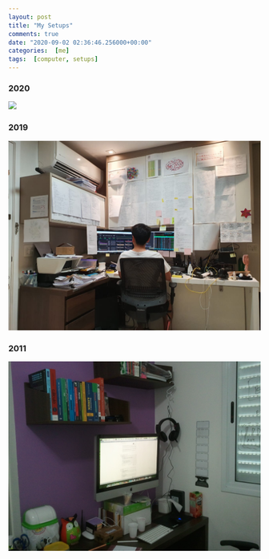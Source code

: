 ```yaml
---
layout: post
title: "My Setups"
comments: true
date: "2020-09-02 02:36:46.256000+00:00"
categories:  [me]
tags:  [computer, setups]
---
```





### 2020

![](/assets/img/etGs44DCa_a558ff4f0c4e2eb1a052a504d61ff206.png)

### 2019

![](/assets/img/etGs44DCa_2f8a16aa426528a96cad4ad575b030c5.png)

### 2011

![](/assets/img/etGs44DCa_ec5465494b8a59e75a51cbc12f285a61.png)

